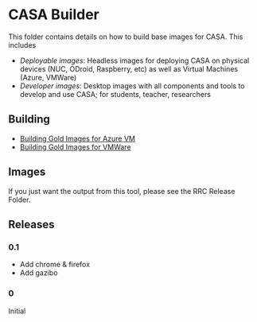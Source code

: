 # CASA Builder 

This folder contains details on how to build base images for CASA.  This includes

   * *Deployable images*:  Headless images for deploying CASA on physical devices (NUC, ODroid, Raspberry, etc) as well as Virtual Machines (Azure, VMWare)
   * *Developer images*:  Desktop images with all components and tools to develop and use CASA; for students, teacher, researchers


## Building

* [Building Gold Images for Azure VM](./packer/azure-packer/README.md)
* [Building Gold Images for VMWare](./packer/vmware-packer/README.md)


## Images

If you just want the output from this tool, please see the RRC Release Folder.

## Releases

### 0.1

  * Add chrome & firefox
  * Add gazibo

### 0

Initial
